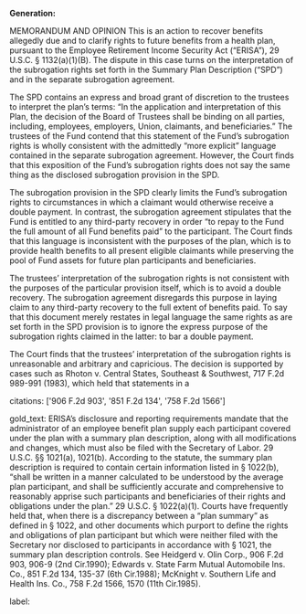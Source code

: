 **Generation:**

 <answer>
MEMORANDUM AND OPINION
This is an action to recover benefits allegedly due and to clarify rights to future benefits from a health plan, pursuant to the Employee Retirement Income Security Act (“ERISA”), 29 U.S.C. § 1132(a)(1)(B). The dispute in this case turns on the interpretation of the subrogation rights set forth in the Summary Plan Description (“SPD”) and in the separate subrogation agreement.

The SPD contains an express and broad grant of discretion to the trustees to interpret the plan’s terms: “In the application and interpretation of this Plan, the decision of the Board of Trustees shall be binding on all parties, including, employees, employers, Union, claimants, and beneficiaries.” The trustees of the Fund contend that this statement of the Fund’s subrogation rights is wholly consistent with the admittedly “more explicit” language contained in the separate subrogation agreement. However, the Court finds that this exposition of the Fund’s subrogation rights does not say the same thing as the disclosed subrogation provision in the SPD.

The subrogation provision in the SPD clearly limits the Fund’s subrogation rights to circumstances in which a claimant would otherwise receive a double payment. In contrast, the subrogation agreement stipulates that the Fund is entitled to any third-party recovery in order “to repay to the Fund the full amount of all Fund benefits paid” to the participant. The Court finds that this language is inconsistent with the purposes of the plan, which is to provide health benefits to all present eligible claimants while preserving the pool of Fund assets for future plan participants and beneficiaries.

The trustees’ interpretation of the subrogation rights is not consistent with the purposes of the particular provision itself, which is to avoid a double recovery. The subrogation agreement disregards this purpose in laying claim to any third-party recovery to the full extent of benefits paid. To say that this document merely restates in legal language the same rights as are set forth in the SPD provision is to ignore the express purpose of the subrogation rights claimed in the latter: to bar a double payment.

The Court finds that the trustees’ interpretation of the subrogation rights is unreasonable and arbitrary and capricious. The decision is supported by cases such as Rhoton v. Central States, Southeast & Southwest, 717 F.2d 989-991 (1983), which held that statements in a

citations: ['906 F.2d 903', '851 F.2d 134', '758 F.2d 1566']

gold_text: ERISA’s disclosure and reporting requirements mandate that the administrator of an employee benefit plan supply each participant covered under the plan with a summary plan description, along with all modifications and changes, which must also be filed with the Secretary of Labor. 29 U.S.C. §§ 1021(a), 1021(b). According to the statute, the summary plan description is required to contain certain information listed in § 1022(b), “shall be written in a manner calculated to be understood by the average plan participant, and shall be sufficiently accurate and comprehensive to reasonably apprise such participants and beneficiaries of their rights and obligations under the plan.” 29 U.S.C. § 1022(a)(1). Courts have frequently held that, when there is a discrepancy between a “plan summary” as defined in § 1022, and other documents which purport to define the rights and obligations of plan participant but which were neither filed with the Secretary nor disclosed to participants in accordance with § 1021, the summary plan description controls. See Heidgerd v. Olin Corp., 906 F.2d 903, 906-9 (2nd Cir.1990); Edwards v. State Farm Mutual Automobile Ins. Co., 851 F.2d 134, 135-37 (6th Cir.1988); McKnight v. Southern Life and Health Ins. Co., 758 F.2d 1566, 1570 (11th Cir.1985).

label: 